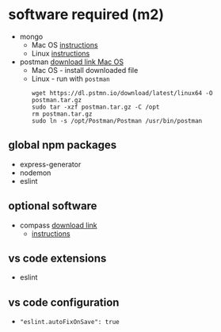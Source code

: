 # software required (m2)

- mongo
  - Mac OS [instructions](http://materials.ironhack.com/s/rkVmTS3zrKf#macos)
  - Linux [instructions](https://docs.mongodb.com/manual/tutorial/install-mongodb-on-ubuntu/#using-deb-packages-recommended)
- postman [download link Mac OS](https://www.getpostman.com/apps)
  - Mac OS - install downloaded file
  - Linux - run with `postman`
    ```
    wget https://dl.pstmn.io/download/latest/linux64 -O postman.tar.gz
    sudo tar -xzf postman.tar.gz -C /opt
    rm postman.tar.gz
    sudo ln -s /opt/Postman/Postman /usr/bin/postman

## global npm packages

- express-generator
- nodemon
- eslint

## optional software

- compass [download link](https://www.mongodb.com/download-center?jmp=docs#compass)
  - [instructions](https://docs.mongodb.com/compass/master/install/)

## vs code extensions

  - eslint

## vs code configuration

  - `"eslint.autoFixOnSave": true`
